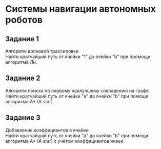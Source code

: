 # Системы навигации автономных роботов

## Задание 1
Алгоритм волновой трассировки\
Найти кратчайший путь от ячейки "1" до ячейки "b" при промощи алгоритма Ли.

## Задание 2
Алгоритм поиска по первому наилучшему совпадению на графе\
Найти кратчайший путь от ячейки "a" до ячейки "b" при помощи алгоритма A* (A star).

## Задание 3
Добавление коэффициентов в ячейки\
Найти кратчайший путь от ячейки "a" до ячейки "b" при помощи алгоритма A* (A star) с учётом коэффициентов ячеек.